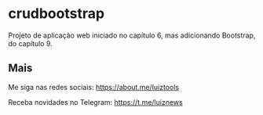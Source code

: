 # crudbootstrap
Projeto de aplicação web iniciado no capítulo 6, mas adicionando Bootstrap, do capítulo 9.

## Mais

Me siga nas redes sociais: https://about.me/luiztools

Receba novidades no Telegram: https://t.me/luiznews